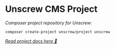 # Unscrew CMS Project

*Composer project repository for Unscrew:*

```shell
composer create-project unscrew/project unscrew
```

*[Read project docs here 🔗](https://github.com/codebase-io/unscrew?tab=readme-ov-file#unscrew)*
